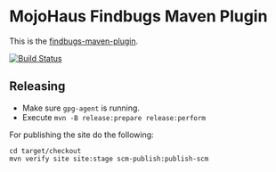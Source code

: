 # MojoHaus Findbugs Maven Plugin

This is the [findbugs-maven-plugin](http://www.mojohaus.org/findbugs-maven-plugin/).
 
[![Build Status](https://travis-ci.org/mojohaus/findbugs-maven-plugin.svg?branch=master)](https://travis-ci.org/mojohaus/findbugs-maven-plugin)

## Releasing

* Make sure `gpg-agent` is running.
* Execute `mvn -B release:prepare release:perform`

For publishing the site do the following:

```
cd target/checkout
mvn verify site site:stage scm-publish:publish-scm
```

